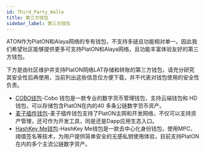 ```yaml
---
id: Third_Party_Walle
title: 第三方钱包
sidebar_label: 第三方钱包
---
```


ATON作为PlatON和Alaya网络的专有钱包，不支持多链且功能相对单一。因此我们希望社区能够提供更多可支持PlatON和Alaya网络，且功能丰富体验友好的第三方钱包。

下方是由社区维护并支持PlatON网络LAT存储和转账的第三方钱包，请充分研究其安全性后再使用，当前列出这些信息仅方便下载，并不代表对钱包使用的安全性负责。

- [COBO钱包](https://cobo.com/)-Cobo 钱包是一款专业的数字货币管理钱包，支持云端钱包和 HD 钱包，可以存储包含PlatON在内的40 多条公链数字货币资产。
- [麦子插件钱包](https://blog.mathwallet.xyz/?p=5008)-麦子插件钱包支持了PlatON主网和开发网络，不仅可以支持资产管理，还可作为开发工具，同是还是Dapp应用生态入口。
- [HashKey Me钱包](https://me.hashkey.com/)-HashKey Me钱包是一款去中心化身份钱包，使用MPC、阈值签名等技术，为用户提供简单安全的无感私钥使用体验，目前支持PlatON在内的多个主流公链数字资产。
